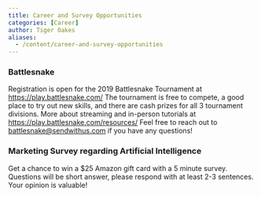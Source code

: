 ```yaml
---
title: Career and Survey Opportunities
categories: [Career]
author: Tiger Oakes
aliases:
  - /content/career-and-survey-opportunities
---
```


### Battlesnake

Registration is open for the 2019 Battlesnake Tournament at
https://play.battlesnake.com/ The tournament is free to compete, a good place to
try out new skills, and there are cash prizes for all 3 tournament divisions.
More about streaming and in-person tutorials at
https://play.battlesnake.com/resources/ Feel free to reach out to
[battlesnake@sendwithus.com](mailto:battlesnake@sendwithus.com) if you have any
questions!

### Marketing Survey regarding Artificial Intelligence

Get a chance to win a $25 Amazon gift card with a 5 minute survey. Questions
will be short answer, please respond with at least 2-3 sentences. Your opinion
is valuable!
